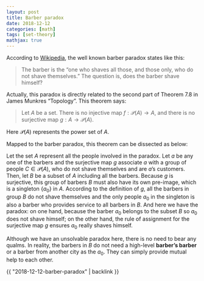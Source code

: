 ```yaml
---
layout: post
title: Barber paradox
date: 2018-12-12
categories: [math]
tags: [set-theory]
mathjax: true
---
```


According to [Wikipedia](https://en.wikipedia.org/wiki/Barber_paradox?wprov=sfti1), the well known barber paradox states like this:

> The barber is the “one who shaves all those, and those only, who do not shave themselves.” The question is, does the barber shave himself?

Actually, this paradox is directly related to the second part of Theorem 7.8 in James Munkres “Topology”. This theorem says:

> Let $A$ be a set. There is no injective map $f: \mathcal{P}(A) \rightarrow A$, and there is no surjective map $g: A \rightarrow \mathcal{P}(A)$.

Here $\mathcal{P}(A)$ represents the power set of $A$.

Mapped to the barber paradox, this theorem can be dissected as below:

Let the set $A$ represent all the people involved in the paradox. Let $a$ be any one of the barbers and the surjective map $g$ associate $a$ with a group of people $C \in \mathcal{P}(A)$, who do not shave themselves and are $a$’s customers. Then, let $B$ be a subset of $A$ including all the barbers. Because $g$ is surjective, this group of barbers $B$ must also have its own pre-image, which is a singleton $\{a_0\}$ in $A$. According to the definition of $g$, all the barbers in group $B$ do not shave themselves and the only people $a_0$ in the singleton is also a barber who provides service to all barbers in $B$. And here we have the paradox: on one hand, because the barber $a_0$ belongs to the subset $B$ so $a_0$ does not shave himself; on the other hand, the rule of assignment for the surjective map $g$ ensures $a_0$ really shaves himself.

Although we have an unsolvable paradox here, there is no need to bear any qualms. In reality, the barbers in $B$ do not need a high-level **barber’s barber** or a barber from another city as the $a_0$. They can simply provide mutual help to each other.

{{ "2018-12-12-barber-paradox" | backlink }}
